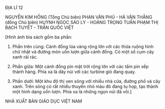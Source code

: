 ĐỊA LÍ 12

NGUYỄN KIM HỒNG (Tổng Chủ biên)
PHAN VĂN PHÚ - HÀ VĂN THẮNG (đồng Chủ biên)
HUỲNH NGỌC SÁO LY - HOÀNG TRỌNG TUẤN
PHẠM THỊ BẠCH TUYẾT - TRẦN QUỐC VIỆT

[Hình ảnh bìa sách gồm ba phần:

1. Phần trên cùng: Cánh đồng lúa vàng rộng lớn với các thửa ruộng hình chữ nhật và đường mòn uốn lượn giữa cánh đồng. Có một số cụm cây xanh rải rác.

2. Phần giữa: Một cánh đồng pin mặt trời rộng lớn với các tấm pin xếp thành hàng. Phía xa là dãy núi với các turbine gió đang quay.

3. Phần dưới: Một khu đô thị ven sông với nhiều nhà cửa, đường phố và cây xanh. Trên sông có rất nhiều thuyền nhỏ màu đỏ đang tụ họp, tạo thành một hình dạng uốn lượn. Phía xa là những ngọn núi đá vôi.]

NHÀ XUẤT BẢN GIÁO DỤC VIỆT NAM